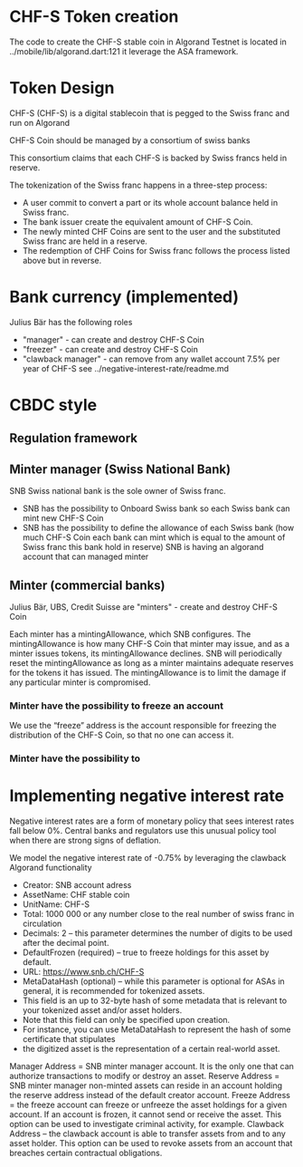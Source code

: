 # CHF-S Token creation 
The code to create the CHF-S stable coin in Algorand Testnet is located in
../mobile/lib/algorand.dart:121
it leverage the ASA framework.

# Token Design

CHF-S (CHF-S) is a digital stablecoin that is pegged to the Swiss franc and run on Algorand

CHF-S Coin should be managed by a consortium of swiss banks

This consortium claims that each CHF-S is backed by Swiss francs held in reserve.

The tokenization of the Swiss franc happens in a three-step process:

* A user commit to convert a part or its whole account balance held in Swiss franc. 
* The bank issuer create the equivalent amount of CHF-S Coin. 
* The newly minted CHF Coins are sent to the user and the substituted Swiss franc are held in a reserve. 
* The redemption of CHF Coins for Swiss franc follows the process listed above but in reverse.

# Bank currency (**implemented**)
Julius Bär has the following roles
* "manager" - can create and destroy CHF-S Coin
* "freezer" - can create and destroy CHF-S Coin
* "clawback manager" - can remove from any wallet account 7.5% per year of CHF-S see ../negative-interest-rate/readme.md

# CBDC style
## Regulation framework

## Minter manager (Swiss National Bank)
SNB Swiss national bank is the sole owner of Swiss franc. 
* SNB has the possibility to Onboard Swiss bank so each Swiss bank can mint new CHF-S Coin
* SNB has the possibility to define the allowance of each Swiss bank (how much CHF-S Coin each bank can mint which is equal to the amount of Swiss franc this bank hold in reserve)
SNB is having an algorand account that can managed minter

## Minter (commercial banks)
Julius Bär, UBS, Credit Suisse are "minters" - create and destroy CHF-S Coin

Each minter has a mintingAllowance, which SNB configures. 
The mintingAllowance is how many CHF-S Coin that minter may issue, and as a minter issues tokens,
its mintingAllowance declines. SNB will periodically reset the mintingAllowance as long as 
a minter maintains adequate reserves for the tokens it has issued. 
The mintingAllowance is to limit the damage if any particular minter is compromised.

### Minter have the possibility to freeze an account
We use the “freeze” address is the account responsible for freezing the distribution of the CHF-S Coin, so that no one can access it.

### Minter have the possibility to 

# Implementing negative interest rate
Negative interest rates are a form of monetary policy that sees interest rates fall below 0%. 
Central banks and regulators use this unusual policy tool when there are strong signs of deflation.

We model the negative interest rate of -0.75% by leveraging the clawback Algorand functionality

* Creator: SNB account adress
* AssetName: CHF stable coin
* UnitName: CHF-S
* Total: 1000 000 or any number close to the real number of swiss franc in circulation
* Decimals: 2  – this parameter determines the number of digits to be used after the decimal point.
* DefaultFrozen (required) – true to freeze holdings for this asset by default.
* URL: https://www.snb.ch/CHF-S
* MetaDataHash (optional) – while this parameter is optional for ASAs in general, it is recommended for tokenized assets.
* This field is an up to 32-byte hash of some metadata that is relevant to your tokenized asset and/or asset holders.
* Note that this field can only be specified upon creation.
* For instance, you can use MetaDataHash to represent the hash of some certificate that stipulates 
* the digitized asset is the representation of a certain real-world asset.

Manager Address = SNB minter manager account. It is the only one that can authorize transactions to modify or destroy an asset.
Reserve Address = SNB minter manager non-minted assets can reside in an account holding the reserve address instead of the default creator account.
Freeze Address = the freeze account can freeze or unfreeze the asset holdings for a given account. If an account is frozen, it cannot send or receive the asset. This option can be used to investigate criminal activity, for example.
Clawback Address – the clawback account is able to transfer assets from and to any asset holder. This option can be used to revoke assets from an account that breaches certain contractual obligations.